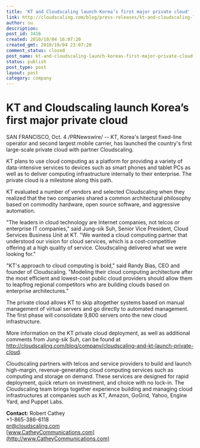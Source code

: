 ```yaml
---
title: 'KT and Cloudscaling launch Korea’s first major private cloud'
link: http://cloudscaling.com/blog/press-releases/kt-and-cloudscaling-launch-koreas-first-major-private-cloud/
author: su
description: 
post_id: 3416
created: 2010/10/04 16:07:20
created_gmt: 2010/10/04 23:07:20
comment_status: closed
post_name: kt-and-cloudscaling-launch-koreas-first-major-private-cloud
status: publish
post_type: post
layout: post
category: company
---
```


# KT and Cloudscaling launch Korea’s first major private cloud

SAN FRANCISCO, Oct. 4 /PRNewswire/ -- KT, Korea's largest fixed-line operator and second largest mobile carrier, has launched the country's first large-scale private cloud with partner Cloudscaling.

KT plans to use cloud computing as a platform for providing a variety of data-intensive services to devices such as smart phones and tablet PCs as well as to deliver computing infrastructure internally to their enterprise. The private cloud is a milestone along this path.

KT evaluated a number of vendors and selected Cloudscaling when they realized that the two companies shared a common architectural philosophy based on commodity hardware, open source software, and aggressive automation.

"The leaders in cloud technology are Internet companies, not telcos or enterprise IT companies," said Jung-sik Suh, Senior Vice President, Cloud Services Business Unit at KT. "We wanted a cloud computing partner that understood our vision for cloud services, which is a cost-competitive offering at a high quality of service. Cloudscaling delivered what we were looking for."

"KT's approach to cloud computing is bold," said Randy Bias, CEO and founder of Cloudscaling. "Modeling their cloud computing architecture after the most efficient and lowest-cost public cloud providers should allow them to leapfrog regional competitors who are building clouds based on enterprise architectures."

The private cloud allows KT to skip altogether systems based on manual management of virtual servers and go directly to automated management. The first phase will consolidate 9,800 servers onto the new cloud infrastructure.

More information on the KT private cloud deployment, as well as additional comments from Jung-sik Suh, can be found at <http://cloudscaling.com/blog/company/cloudscaling-and-kt-launch-private-cloud>.

Cloudscaling partners with telcos and service providers to build and launch high-margin, revenue-generating cloud computing services such as computing and storage on demand. These services are designed for rapid deployment, quick return on investment, and choice with no lock-in. The Cloudscaling team brings together experience building and managing cloud infrastructures at companies such as KT, Amazon, GoGrid, Yahoo, Engine Yard, and Puppet Labs.

**Contact:** Robert Cathey   
+1-865-386-6118   
[pr@cloudscaling.com](mailto:pr@cloudscaling.com)   
[www.CatheyCommunications.com](http://www.CatheyCommunications.com)